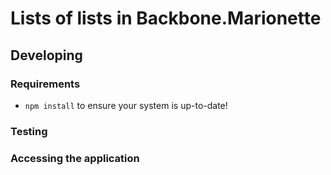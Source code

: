 # Lists of lists in Backbone.Marionette

## Developing

### Requirements

* `npm install` to ensure your system is up-to-date!

### Testing

### Accessing the application

